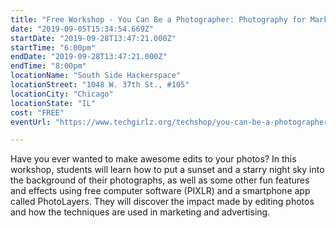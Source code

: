 ```yaml
---
title: "Free Workshop - You Can Be a Photographer: Photography for Marketing"
date: "2019-09-05T15:34:54.669Z"
startDate: "2019-09-28T13:47:21.000Z"
startTime: "6:00pm"
endDate: "2019-09-28T13:47:21.000Z"
endTime: "8:00pm"
locationName: "South Side Hackerspace"
locationStreet: "1048 W. 37th St., #105"
locationCity: "Chicago"
locationState: "IL"
cost: "FREE"
eventUrl: "https://www.techgirlz.org/techshop/you-can-be-a-photographer-photography-for-marketing/"

---
```


Have you ever wanted to make awesome edits to your photos? In this workshop, students will learn how to put a sunset and a starry night sky into the background of their photographs, as well as some other fun features and effects using free computer software (PIXLR) and a smartphone app called PhotoLayers. They will discover the impact made by editing photos and how the techniques are used in marketing and advertising.	

